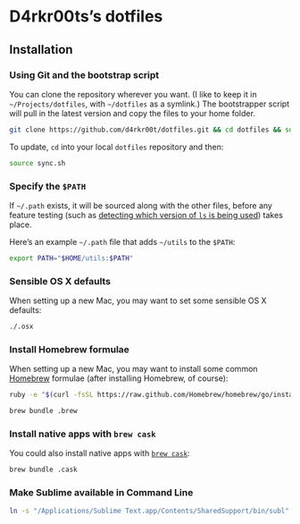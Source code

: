 # D4rkr00ts’s dotfiles

## Installation

### Using Git and the bootstrap script

You can clone the repository wherever you want. (I like to keep it in `~/Projects/dotfiles`, with `~/dotfiles` as a symlink.) The bootstrapper script will pull in the latest version and copy the files to your home folder.

```bash
git clone https://github.com/d4rkr00t/dotfiles.git && cd dotfiles && source sync.sh
```

To update, `cd` into your local `dotfiles` repository and then:

```bash
source sync.sh
```

### Specify the `$PATH`

If `~/.path` exists, it will be sourced along with the other files, before any feature testing (such as [detecting which version of `ls` is being used](https://github.com/d4rkr00t/dotfiles/blob/aff769fd75225d8f2e481185a71d5e05b76002dc/.aliases#L21-26)) takes place.

Here’s an example `~/.path` file that adds `~/utils` to the `$PATH`:

```bash
export PATH="$HOME/utils:$PATH"
```

### Sensible OS X defaults

When setting up a new Mac, you may want to set some sensible OS X defaults:

```bash
./.osx
```

### Install Homebrew formulae

When setting up a new Mac, you may want to install some common [Homebrew](http://brew.sh/) formulae (after installing Homebrew, of course):

```bash
ruby -e "$(curl -fsSL https://raw.github.com/Homebrew/homebrew/go/install)"
```

```bash
brew bundle .brew
```

### Install native apps with `brew cask`

You could also install native apps with [`brew cask`](https://github.com/phinze/homebrew-cask):

```bash
brew bundle .cask
```

### Make Sublime available in Command Line

```bash
ln -s "/Applications/Sublime Text.app/Contents/SharedSupport/bin/subl" /usr/local/bin/subl
```